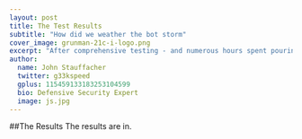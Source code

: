 ```yaml
---
layout: post
title: The Test Results
subtitle: "How did we weather the bot storm"
cover_image: grunman-21c-i-logo.png
excerpt: "After comprehensive testing - and numerous hours spent pouring over the data - we have the results"
author:
  name: John Stauffacher
  twitter: g33kspeed
  gplus: 115459133183253104599
  bio: Defensive Security Expert
  image: js.jpg
---
```

##The Results
<span class="firstLetter">T</span>he results are in.

